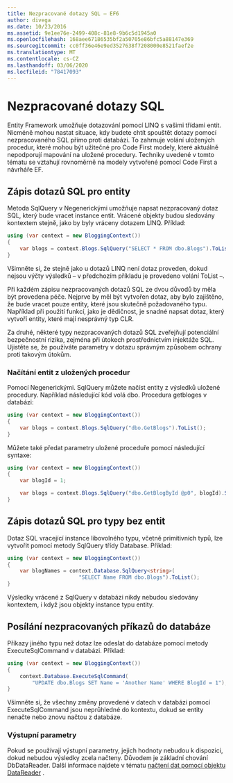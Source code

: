 ```yaml
---
title: Nezpracované dotazy SQL – EF6
author: divega
ms.date: 10/23/2016
ms.assetid: 9e1ee76e-2499-408c-81e8-9b6c5d1945a0
ms.openlocfilehash: 168aee67186535bf2a50705e86bfc5a88147e369
ms.sourcegitcommit: cc0ff36e46e9ed3527638f7208000e8521faef2e
ms.translationtype: MT
ms.contentlocale: cs-CZ
ms.lasthandoff: 03/06/2020
ms.locfileid: "78417093"
---
```

# <a name="raw-sql-queries"></a>Nezpracované dotazy SQL
Entity Framework umožňuje dotazování pomocí LINQ s vašimi třídami entit. Nicméně mohou nastat situace, kdy budete chtít spouštět dotazy pomocí nezpracovaného SQL přímo proti databázi. To zahrnuje volání uložených procedur, které mohou být užitečné pro Code First modely, které aktuálně nepodporují mapování na uložené procedury. Techniky uvedené v tomto tématu se vztahují rovnoměrně na modely vytvořené pomocí Code First a návrháře EF.  

## <a name="writing-sql-queries-for-entities"></a>Zápis dotazů SQL pro entity  

Metoda SqlQuery v Negenerickými umožňuje napsat nezpracovaný dotaz SQL, který bude vracet instance entit. Vrácené objekty budou sledovány kontextem stejně, jako by byly vráceny dotazem LINQ. Příklad:  

``` csharp  
using (var context = new BloggingContext())
{
    var blogs = context.Blogs.SqlQuery("SELECT * FROM dbo.Blogs").ToList();
}
```  

Všimněte si, že stejně jako u dotazů LINQ není dotaz proveden, dokud nejsou výčty výsledků – v předchozím příkladu je provedeno volání ToList –.  

Při každém zápisu nezpracovaných dotazů SQL ze dvou důvodů by měla být provedena péče. Nejprve by měl být vytvořen dotaz, aby bylo zajištěno, že bude vracet pouze entity, které jsou skutečně požadovaného typu. Například při použití funkcí, jako je dědičnost, je snadné napsat dotaz, který vytvoří entity, které mají nesprávný typ CLR.  

Za druhé, některé typy nezpracovaných dotazů SQL zveřejňují potenciální bezpečnostní rizika, zejména při útokech prostřednictvím injektáže SQL. Ujistěte se, že používáte parametry v dotazu správným způsobem ochrany proti takovým útokům.  

### <a name="loading-entities-from-stored-procedures"></a>Načítání entit z uložených procedur  

Pomocí Negenerickými. SqlQuery můžete načíst entity z výsledků uložené procedury. Například následující kód volá dbo. Procedura getbloges v databázi:  

``` csharp
using (var context = new BloggingContext())
{
    var blogs = context.Blogs.SqlQuery("dbo.GetBlogs").ToList();
}
```  

Můžete také předat parametry uložené proceduře pomocí následující syntaxe:  

``` csharp
using (var context = new BloggingContext())
{
    var blogId = 1;

    var blogs = context.Blogs.SqlQuery("dbo.GetBlogById @p0", blogId).Single();
}
```  

## <a name="writing-sql-queries-for-non-entity-types"></a>Zápis dotazů SQL pro typy bez entit  

Dotaz SQL vracející instance libovolného typu, včetně primitivních typů, lze vytvořit pomocí metody SqlQuery třídy Database. Příklad:  

``` csharp
using (var context = new BloggingContext())
{
    var blogNames = context.Database.SqlQuery<string>(
                       "SELECT Name FROM dbo.Blogs").ToList();
}
```  

Výsledky vrácené z SqlQuery v databázi nikdy nebudou sledovány kontextem, i když jsou objekty instance typu entity.  

## <a name="sending-raw-commands-to-the-database"></a>Posílání nezpracovaných příkazů do databáze  

Příkazy jiného typu než dotaz lze odeslat do databáze pomocí metody ExecuteSqlCommand v databázi. Příklad:  

``` csharp
using (var context = new BloggingContext())
{
    context.Database.ExecuteSqlCommand(
        "UPDATE dbo.Blogs SET Name = 'Another Name' WHERE BlogId = 1");
}
```  

Všimněte si, že všechny změny provedené v datech v databázi pomocí ExecuteSqlCommand jsou neprůhledné do kontextu, dokud se entity nenačte nebo znovu načtou z databáze.  

### <a name="output-parameters"></a>Výstupní parametry  

Pokud se používají výstupní parametry, jejich hodnoty nebudou k dispozici, dokud nebudou výsledky zcela načteny. Důvodem je základní chování DbDataReader. Další informace najdete v tématu [načtení dat pomocí objektu DataReader](https://go.microsoft.com/fwlink/?LinkID=398589) .  
